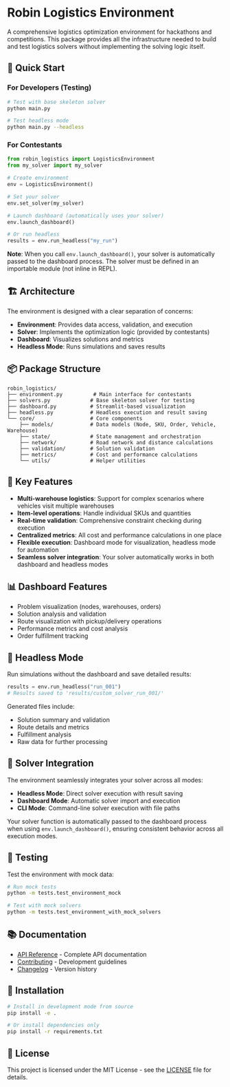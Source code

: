 # Robin Logistics Environment

A comprehensive logistics optimization environment for hackathons and competitions. This package provides all the infrastructure needed to build and test logistics solvers without implementing the solving logic itself.

## 🚀 Quick Start

### For Developers (Testing)

```bash
# Test with base skeleton solver
python main.py

# Test headless mode
python main.py --headless
```

### For Contestants

```python
from robin_logistics import LogisticsEnvironment
from my_solver import my_solver

# Create environment
env = LogisticsEnvironment()

# Set your solver
env.set_solver(my_solver)

# Launch dashboard (automatically uses your solver)
env.launch_dashboard()

# Or run headless
results = env.run_headless("my_run")
```

**Note**: When you call `env.launch_dashboard()`, your solver is automatically passed to the dashboard process. The solver must be defined in an importable module (not inline in REPL).

## 🏗️ Architecture

The environment is designed with a clear separation of concerns:

- **Environment**: Provides data access, validation, and execution
- **Solver**: Implements the optimization logic (provided by contestants)
- **Dashboard**: Visualizes solutions and metrics
- **Headless Mode**: Runs simulations and saves results

## 📦 Package Structure

```
robin_logistics/
├── environment.py          # Main interface for contestants
├── solvers.py             # Base skeleton solver for testing
├── dashboard.py           # Streamlit-based visualization
├── headless.py            # Headless execution and result saving
└── core/                  # Core components
    ├── models/            # Data models (Node, SKU, Order, Vehicle, Warehouse)
    ├── state/             # State management and orchestration
    ├── network/           # Road network and distance calculations
    ├── validation/        # Solution validation
    ├── metrics/           # Cost and performance calculations
    └── utils/             # Helper utilities
```

## 🔧 Key Features

- **Multi-warehouse logistics**: Support for complex scenarios where vehicles visit multiple warehouses
- **Item-level operations**: Handle individual SKUs and quantities
- **Real-time validation**: Comprehensive constraint checking during execution
- **Centralized metrics**: All cost and performance calculations in one place
- **Flexible execution**: Dashboard mode for visualization, headless mode for automation
- **Seamless solver integration**: Your solver automatically works in both dashboard and headless modes

## 📊 Dashboard Features

- Problem visualization (nodes, warehouses, orders)
- Solution analysis and validation
- Route visualization with pickup/delivery operations
- Performance metrics and cost analysis
- Order fulfillment tracking

## 🚛 Headless Mode

Run simulations without the dashboard and save detailed results:

```python
results = env.run_headless("run_001")
# Results saved to 'results/custom_solver_run_001/'
```

Generated files include:
- Solution summary and validation
- Route details and metrics
- Fulfillment analysis
- Raw data for further processing

## 🔄 Solver Integration

The environment seamlessly integrates your solver across all modes:

- **Headless Mode**: Direct solver execution with result saving
- **Dashboard Mode**: Automatic solver import and execution
- **CLI Mode**: Command-line solver execution with file paths

Your solver function is automatically passed to the dashboard process when using `env.launch_dashboard()`, ensuring consistent behavior across all execution modes.

## 🧪 Testing

Test the environment with mock data:

```bash
# Run mock tests
python -m tests.test_environment_mock

# Test with mock solvers
python -m tests.test_environment_with_mock_solvers
```

## 📚 Documentation

- [API Reference](API_REFERENCE.md) - Complete API documentation
- [Contributing](CONTRIBUTING.md) - Development guidelines
- [Changelog](CHANGELOG.md) - Version history

## 🚀 Installation

```bash
# Install in development mode from source
pip install -e .

# Or install dependencies only
pip install -r requirements.txt
```

## 📝 License

This project is licensed under the MIT License - see the [LICENSE](LICENSE) file for details.